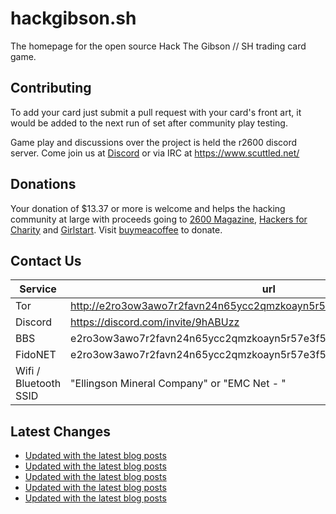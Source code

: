 # hackgibson.sh
The homepage for the open source Hack The Gibson // SH trading card game.


## Contributing

To add your card just submit a pull request with your card's front art, it would be added to the next run of set after community play testing.

Game play and discussions over the project is held the r2600 discord server. Come join us at [Discord](https://discord.com/invite/9hABUzz) or via IRC at https://www.scuttled.net/


## Donations

Your donation of $13.37 or more is welcome and helps the hacking community at large with proceeds going to [2600 Magazine](https://2600.com/), [Hackers for Charity](https://hackersforcharity.org) and [Girlstart](https://girlstart.org).  Visit [buymeacoffee](https://www.buymeacoffee.com/hackgibson.sh) to donate.


## Contact Us

Service | url
-|-
Tor | http://e2ro3ow3awo7r2favn24n65ycc2qmzkoayn5r57e3f56nvjwdcgg32ad.onion
Discord | https://discord.com/invite/9hABUzz
BBS | e2ro3ow3awo7r2favn24n65ycc2qmzkoayn5r57e3f56nvjwdcgg32ad.onion:23
FidoNET | e2ro3ow3awo7r2favn24n65ycc2qmzkoayn5r57e3f56nvjwdcgg32ad.onion:24554
Wifi / Bluetooth SSID | "Ellingson Mineral Company" or "EMC Net - <fidonet address>"

## Latest Changes
<!-- BLOG-POST-LIST:START -->
- [Updated with the latest blog posts](https://github.com/DFW2600/hackgibson.sh/commit/944389409456a5ea9e49c4a901a51e05ad0c086b)
- [Updated with the latest blog posts](https://github.com/DFW2600/hackgibson.sh/commit/e72cdebb10a6cce05c8f4c94a0cad08da6909bbc)
- [Updated with the latest blog posts](https://github.com/DFW2600/hackgibson.sh/commit/0d0d3fbf4c02656487a4553ee5c9c9312835be89)
- [Updated with the latest blog posts](https://github.com/DFW2600/hackgibson.sh/commit/20072899842b36801885caba31d6e35445df364f)
- [Updated with the latest blog posts](https://github.com/DFW2600/hackgibson.sh/commit/c4676f05c9ee9e132c83d4af126280a993ba477c)
<!-- BLOG-POST-LIST:END -->
